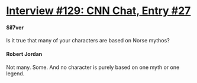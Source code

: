 # [Interview #129: CNN Chat, Entry #27](https://www.theoryland.com/intvmain.php?i=129#27)

#### Sil7ver

Is it true that many of your characters are based on Norse mythos?

#### Robert Jordan

Not many. Some. And no character is purely based on one myth or one legend.

